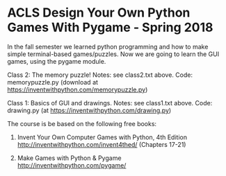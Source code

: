 # ACLS Design Your Own Python Games With Pygame - Spring 2018

In the fall semester we learned python programming and how to make
simple terminal-based games/puzzles. Now we are going to learn
the GUI games, using the pygame module.

Class 2: The memory puzzle! Notes: see class2.txt above. Code: memorypuzzle.py (download at https://inventwithpython.com/memorypuzzle.py)

Class 1: Basics of GUI and drawings. Notes: see class1.txt above. Code: drawing.py (at https://inventwithpython.com/drawing.py)

The course is be based on the following free books:

1. Invent Your Own Computer Games with Python, 4th Edition
http://inventwithpython.com/invent4thed/
(Chapters 17-21)

2. Make Games with Python & Pygame
http://inventwithpython.com/pygame/
